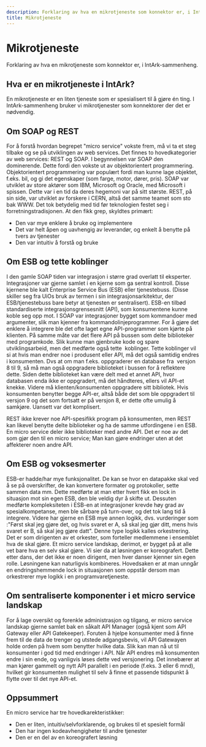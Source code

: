 ```yaml
---
description: Forklaring av hva en mikrotjeneste som konnektor er, i IntArk-sammenheng.
title: Mikrotjeneste
---
```


# Mikrotjeneste

Forklaring av hva en mikrotjeneste som konnektor er, i IntArk-sammenheng.

## Hva er en mikrotjeneste i IntArk?

En mikrotjeneste er en liten tjeneste som er spesialisert til å gjøre én ting. I IntArk-sammenheng bruker vi mikrotjenester som konnektorer der det er nødvendig.

## Om SOAP og REST

For å forstå hvordan begrepet "micro service" vokste frem, må vi ta et steg tilbake og se på utviklingen av web services. Det finnes to hovedkategorier av web services: REST og SOAP. I begynnelsen var SOAP den dominerende. Dette fordi den vokste ut av objektorientert programmering. Objektorientert programmering var populært fordi man kunne lage objektet, f.eks. bil, og gi det egenskaper (som farge, motor, dører, pris). SOAP var utviklet av store aktører som IBM, Microsoft og Oracle, med Microsoft i spissen. Dette var i en tid da deres hegemoni var på sitt største. REST, på sin side, var utviklet av forskere i CERN, altså det samme teamet som sto bak WWW. Det tok betydelig med tid før teknologien festet seg i forretningstradisjonen. At den fikk grep, skyldtes primært:

- Den var mye enklere å bruke og implementere
- Det var helt åpen og uavhengig av leverandør, og enkelt å benytte på tvers av tjenester
- Den var intuitiv å forstå og bruke

## Om ESB og tette koblinger

I den gamle SOAP tiden var integrasjon i større grad overlatt til eksperter. Integrasjoner var gjerne samlet i en kjerne som ga sentral kontroll. Disse kjernene ble kalt Enterprise Service Bus (ESB) eller tjenestebuss. (Disse skiller seg fra UiOs bruk av termen i sin integrasjonsarkitektur, der ESB/tjenestebuss bare betyr at tjenesten er sentralisert). ESB-en tilbød standardiserte integrasjonsgrensesnitt (API), som konsumentene kunne koble seg opp mot. I SOAP var integrasjoner bygget som kommandoer med argumenter, slik man kjenner fra kommandolinjeprogrammer. For å gjøre det enklere å integrere ble det ofte laget egne API-programmer som kjørte på klienten. På samme måte var det flere API på bussen som delte biblioteker med programkode. Slik kunne man gjenbruke kode og spare utviklingsarbeid, men det medførte også tette  koblinger. Tette koblinger vil si at hvis man endrer noe i produsent eller API, må det også samtidig endres i konsumenten. Dvs at om man f.eks. oppgraderer en database fra  versjon 8 til 9, så må man også oppgradere biblioteket i bussen for å reflektere dette. Siden dette biblioteket kan være delt med et annet API, hvor databasen enda ikke er oppgradert, må det håndteres, ellers vil API-et knekke. Videre må klienten/konsumenten oppgradere sitt bibliotek. Hvis konsumenten benytter begge API-er, altså både det som ble oppgradert til versjon 9 og det som fortsatt er på versjon 8, er dette ofte umulig å samkjøre. Uansett var det komplisert.

REST ikke krever noe API-spesifikk program på konsumenten, men REST kan likevel benytte delte biblioteker og ha de samme utfordingene i en ESB. En micro service deler ikke biblioteker med andre API. Det er noe av det som gjør den til en micro service; Man kan gjøre endringer uten at det affekterer noen andre API.

## Om ESB og voksesmerter

ESB-er hadde/har mye funksjonalitet. De kan se hvor en datapakke skal ved å se på overskrifter, de kan konvertere formater og protokoller, sette sammen data mm. Dette medførte at man etter hvert fikk en lock in situasjon mot sin egen ESB, den ble veldig dyr å skifte ut. Dessuten medførte kompleksiteten i ESB-en at integrasjoner krevde høy grad av spesialkompetanse, men ble sårbare på turn-over, og det tok lang tid å integrere. Videre har gjerne en ESB mye annen logikk, dvs. vurderinger som :"Først skal jeg gjøre det, og hvis svaret er A, så skal jeg gjør ditt, mens hvis svaret er B, så skal jeg gjøre datt". Denne type logikk kalles orkestrering. Det er som dirigenten av et orkester, som forteller medlemmene i ensemblet hva de skal gjøre. Et micro service landskap, derimot, er bygget på at alle vet bare hva en selv skal gjøre. Vi sier da at løsningen er koreografert. Dette etter dans, der det ikke er noen dirigent, men hver danser kjenner sin egen rolle. Løsningene kan naturligvis kombineres. Hovedsaken er at man unngår en endringshemmende lock in situasjonen som oppstår dersom man orkestrerer mye logikk i en programvaretjeneste.

## Om sentraliserte komponenter i et micro service landskap

For å lage oversikt og forenkle administrasjon og tilgang, er micro service landskap gjerne samlet bak en såkalt API Manager (også kjent som API Gateway eller API Gatekeeper). Foruten å hjelpe konsumenter med å finne frem til de data de trenger og utstede adgangsbevis, vil API Gatewayen holde orden på hvem som benytter hvilke data. Slik kan man nå ut til konsumenter i god tid med endringer i API. Når API endres må konsumenten endre i sin ende, og vanligvis løses dette ved versjonering. Det innebærer at man kjører gammelt og nytt API parallelt i en periode (f.eks. 3 eller 6 mnd), hvilket gir konsumenten mulighet til selv å finne et passende tidspunkt å flytte over til det nye API-et.

## Oppsummert

En micro service har tre hovedkarekteristikker:

- Den er liten, intuitiv/selvforklarende, og brukes til et spesielt formål
- Den har ingen kodeavhengigheter til andre tjenester
- Den er en del av en koreografert løsning
